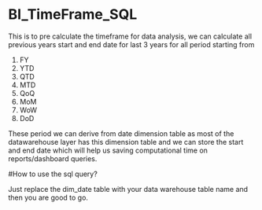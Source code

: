 # BI_TimeFrame_SQL
This is to pre calculate the timeframe for data analysis, we can calculate all previous years start and end date for last 3 years for all period starting from   

1) FY
2) YTD 
3) QTD 
4) MTD 
5) QoQ 
6) MoM 
7) WoW 
8) DoD 

These period we can derive from date dimension table as most of the datawarehouse layer has this dimension table and we can store the start and end date which will help us saving computational time on reports/dashboard queries.

#How to use the sql query?

Just replace the dim_date table with your data warehouse table name and then you are good to go.
